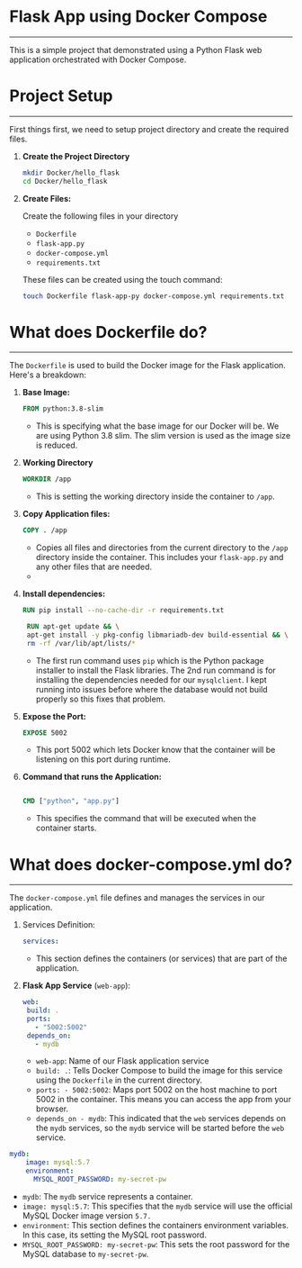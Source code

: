 # Flask App using Docker Compose
---
This is a simple project that demonstrated using a Python Flask web application orchestrated with Docker Compose.

# Project Setup
---

First things first, we need to setup project directory and create the required files.

1. **Create the Project Directory**
     ``` bash
     mkdir Docker/hello_flask
     cd Docker/hello_flask

2. **Create Files:**

   Create the following files in your directory
   - `Dockerfile`
   - `flask-app.py`
   - `docker-compose.yml`
   - `requirements.txt`
  
   These files can be created using the touch command:
   ``` bash
   touch Dockerfile flask-app-py docker-compose.yml requirements.txt
   ```

# What does Dockerfile do?
---
The `Dockerfile` is used to build the Docker image for the Flask application. Here's a breakdown:

1. **Base Image:**
   ``` dockerfile
   FROM python:3.8-slim
   ```
   - This is specifying what the base image for our Docker will be. We are using Python 3.8 slim. The slim version is used as the image size is reduced.
  
2. **Working Directory**
   ``` dockerfile
   WORKDIR /app
   ```
   - This is setting the working directory inside the container to `/app`.
  
3. **Copy Application files:**
   ``` dockerfile
   COPY . /app
   ```
   - Copies all files and directories from the current directory to the `/app` directory inside the container. This includes your `flask-app.py` and any other files that are needed.
   - 
  
4. **Install dependencies:**
   ``` dockerfile
   RUN pip install --no-cache-dir -r requirements.txt
   ```
   ``` dockerfile
    RUN apt-get update && \
    apt-get install -y pkg-config libmariadb-dev build-essential && \
    rm -rf /var/lib/apt/lists/*
   ```
   - The first run command uses `pip` which is the Python package installer to install the Flask libraries. The 2nd run command is for installing the dependencies needed for our `mysqlclient`. I kept running into issues before where the database would not build properly so this fixes that problem.
  
5. **Expose the Port:**
   ``` dockerfile
   EXPOSE 5002
   ```
   - This port 5002 which lets Docker know that the container will be listening on this port during runtime.

6. **Command that runs the Application:**

   ``` dockerfile

   CMD ["python", "app.py"]
   ```
   - This specifies the command that will be executed when the container starts.

# What does docker-compose.yml do?
---

The `docker-compose.yml` file defines and manages the services in our application.

1. Services Definition:
   ``` yaml
   services:
   ```
   - This section defines the containers (or services) that are part of the application.
  
2. **Flask App Service** (`web-app`):
   ``` yaml
   web:
    build: .
    ports:
      - "5002:5002"
    depends_on:
      - mydb
   
      ```
   - `web-app`: Name of our Flask application service
   - `build: .`: Tells Docker Compose to build the image for this service using the `Dockerfile` in the current directory.
   - `ports: - 5002:5002`: Maps port 5002 on the host machine to port 5002 in the container. This means you can access the app from your browser.
   - `depends_on - mydb`: This indicated that the `web` services depends on the `mydb` services, so the `mydb` service will be started before the `web` service. 

```  yaml
mydb:
    image: mysql:5.7
    environment:
      MYSQL_ROOT_PASSWORD: my-secret-pw
```
- `mydb`: The `mydb` service represents a container.
- `image: mysql:5.7`: This specifies that the `mydb` service will use the official MySQL Docker image version `5.7.`
- `environment`: This section defines the containers environment variables. In this case, its setting the MySQL root password.
- `MYSQL_ROOT_PASSWORD: my-secret-pw`: This sets the root password for the MySQL database to `my-secret-pw`.

  
